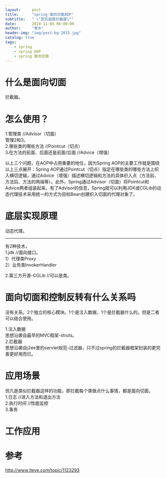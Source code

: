 ```yaml
---
layout:     post
title:      "spring-面向切面AOP"
subtitle:   " \"其实就是拦截器\""
date:       2018-11-08 06:00:00
author:     "青乡"
header-img: "img/post-bg-2015.jpg"
catalog: true
tags:
    - spring
    - spring AOP
    - spring 面向切面
---
```



# 什么是面向切面
拦截器。

# 怎么使用？
1.管理类 //Advisor（切面）  
管理2和3。  
2.哪些类的哪些方法 //Pointcut（切点）  
3.在方法的前面、后面还是前面/后面 //Advice（增强）  


以上三个问题，在AOP中占用重要的地位，因为Spring AOP的主要工作就是围绕以上三点展开：Spring AOP通过Pointcut（切点）指定在哪些类的哪些方法上织入横切逻辑，通过Advice（增强）描述横切逻辑和方法的具体织入点（方法前、方法后、方法的两端等）。此外，Spring通过Advisor（切面）将Pointcut和Advice两者组装起来。有了Advisor的信息，Spring就可以利用JDK或CGLib的动态代理技术采用统一的方式为目标Bean创建织入切面的代理对象了。 

# 底层实现原理
动态代理。

---
有2种技术，  
1.jdk  //面向接口。      
1）代理类Proxy  
2）业务类InvokerHandler  

2.第三方开源-CGLib  //可以是类。

# 面向切面和控制反转有什么关系吗
没有关系。2个独立的核心模块。1个是注入数据，1个是拦截器什么的。但是二者可以结合使用。

1.注入数据  
思想沿袭自最早的MVC框架-struts。  
2.拦截器  
思想沿袭自j2ee里的servlet规范-过滤器，只不过spring的拦截器框架封装的更完善更好用而已。

# 应用场景
但凡是类似拦截器这样的功能，即拦截每个类做点什么事情，都是面向切面，  
1.日志 //进入方法和退出方法  
2.执行时间 //性能监控  
3.事务 

# 工作应用


# 参考
http://www.iteye.com/topic/1123293
